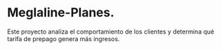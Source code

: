 # Meglaline-Planes.
 Este proyecto analiza el comportamiento de los clientes y determina qué tarifa de prepago genera más ingresos. 
